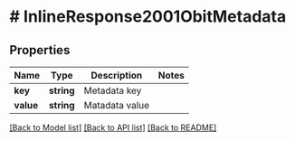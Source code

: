 # # InlineResponse2001ObitMetadata

## Properties

Name | Type | Description | Notes
------------ | ------------- | ------------- | -------------
**key** | **string** | Metadata key |
**value** | **string** | Matadata value |

[[Back to Model list]](../../README.md#models) [[Back to API list]](../../README.md#endpoints) [[Back to README]](../../README.md)
